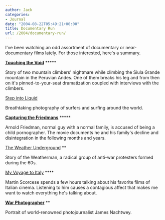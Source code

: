 ```yaml
---
author: Jack
categories:
- Journal
date: "2004-08-22T05:49:21+00:00"
title: Documentary Run
url: /2004/documentary-run/
---
```


I've been watching an odd assortment of documentary or near-documentary films lately. For those interested, here's a summary.

**[Touching the Void][1]** *****
  

  
Story of two mountain climbers' nightmare while climbing the Siula Grande mountain in the Peruvian Andes. One of them breaks his leg and from then on it's pinned-to-your-seat dramatization coupled with interviews with the climbers.</p> 

</strong>[Step into Liquid][2] **</b>**
  

  
Breathtaking photography of surfers and surfing around the world.

**[Capturing the Friedmans][3]** *****
  

  
Arnold Friedman, normal guy with a normal family, is accused of being a child pornographer. The movie documents he and his family's decline and disintegration in the following months and years.</p> 

</strong>[The Weather Underground][4] **</b>
  

  
Story of the Weatherman, a radical group of anti-war protesters formed during the 60s.</p> 

</strong>[My Voyage to Italy][5] ****</strong>
  

  
Martin Scorcese spends a few hours talking about his favorite films of Italian cinema. Listening to him causes a contagious affect that makes me want to watch everything he's talking about.</p> 

**[War Photographer][6]** </b>**
  

  
Portrait of world-renowned photojournalist James Nachtwey.

 [1]: http://www.rottentomatoes.com/m/touching_the_void/
 [2]: http://www.rottentomatoes.com/m/step_into_liquid/
 [3]: http://www.rottentomatoes.com/m/capturing_the_friedmans/
 [4]: http://www.rottentomatoes.com/m/weather_underground/
 [5]: http://www.rottentomatoes.com/m/my_voyage_to_italy/
 [6]: http://www.rottentomatoes.com/m/war_photographer/